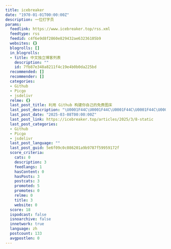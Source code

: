 ```yaml
---
title: icebreaker
date: "1970-01-01T00:00:00Z"
description: 一位打字员
params:
  feedlink: https://www.icebreaker.top/rss.xml
  feedtype: rss
  feedid: c4f6e9d8f2860e829432ae63236105b9
  websites: {}
  blogrolls: []
  in_blogrolls:
  - title: 中文独立博客列表
    description: ""
    id: 7fb87e348a8211f4c19e4b0b0da225bd
  recommended: []
  recommender: []
  categories:
  - Github
  - Picgo
  - jsdelivr
  relme: {}
  last_post_title: 利用 Github 构建你自己的免费图床
  last_post_description: "\U0001F44C\U0001F44C\U0001F44C\U0001F44C\U0001F44C\U0001F44C\U0001F44C"
  last_post_date: "2025-03-08T00:00:00Z"
  last_post_link: https://icebreaker.top/articles/2025/3/8-static
  last_post_categories:
  - Github
  - Picgo
  - jsdelivr
  last_post_language: ""
  last_post_guid: 5e6f09c0c086201a9b9787f59959172f
  score_criteria:
    cats: 0
    description: 3
    feedlangs: 1
    hasContent: 0
    hasPosts: 3
    postcats: 3
    promoted: 5
    promotes: 0
    relme: 0
    title: 3
    website: 0
  score: 18
  ispodcast: false
  isnoarchive: false
  innetwork: true
  language: zh
  postcount: 133
  avgpostlen: 0
---
```

